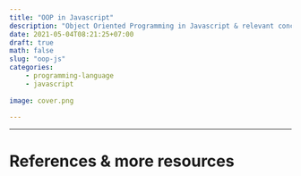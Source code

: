 ```yaml
---
title: "OOP in Javascript"
description: "Object Oriented Programming in Javascript & relevant concepts"
date: 2021-05-04T08:21:25+07:00
draft: true
math: false
slug: "oop-js"
categories:
    - programming-language
    - javascript
    
image: cover.png

---
```




---
# References & more resources

